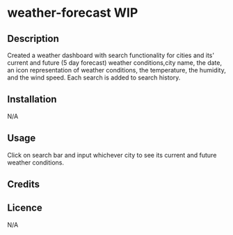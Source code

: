 # weather-forecast WIP

## Description 
Created a weather dashboard with search functionality for cities and its' current and future (5 day forecast) weather conditions,city name, the date, an icon representation of weather conditions, the temperature, the humidity, and the wind speed. Each search is added to search history. 

## Installation
N/A

## Usage

Click on search bar and input whichever city to see its current and future weather conditions.

## Credits

## Licence 
N/A
